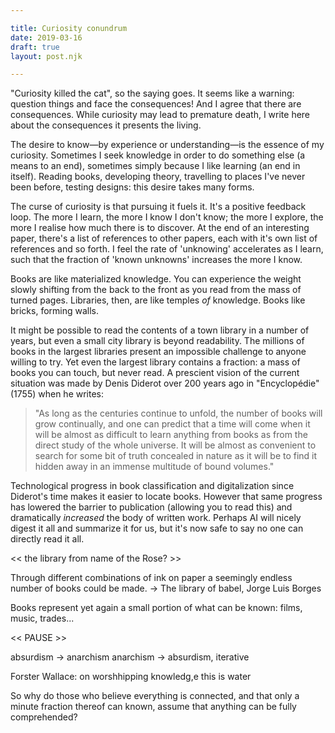```yaml
---

title: Curiosity conundrum
date: 2019-03-16
draft: true
layout: post.njk

---
```


"Curiosity killed the cat", so the saying goes. It seems like a warning: question things and face the consequences! And I agree that there are consequences. While curiosity may lead to premature death, I write here about the consequences it presents the living.

The desire to know—by experience or understanding—is the essence of my curiosity. Sometimes I seek knowledge in order to do something else (a means to an end), sometimes simply because I like learning (an end in itself). Reading books, developing theory, travelling to places I've never been before, testing designs: this desire takes many forms.

The curse of curiosity is that pursuing it fuels it. It's a positive feedback loop. The more I learn, the more I know I don't know; the more I explore, the more I realise how much there is to discover. At the end of an interesting paper, there's a list of references to other papers, each with it's own list of references and so forth. I feel the rate of 'unknowing' accelerates as I learn, such that the fraction of 'known unknowns' increases the more I know.

Books are like materialized knowledge. You can experience the weight slowly shifting from the back to the front as you read from the mass of turned pages. Libraries, then, are like temples _of_ knowledge. Books like bricks, forming walls.

It might be possible to read the contents of a town library in a number of years, but even a small city library is beyond readability. The millions of books in the largest libraries present an impossible challenge to anyone willing to try. Yet even the largest library contains a fraction: a mass of books you can touch, but never read. A prescient vision of the current situation was made by Denis Diderot over 200 years ago in "Encyclopédie" (1755) when he writes:

> "As long as the centuries continue to unfold, the number of books will grow continually, and one can predict that a time will come when it will be almost as difficult to learn anything from books as from the direct study of the whole universe. It will be almost as convenient to search for some bit of truth concealed in nature as it will be to find it hidden away in an immense multitude of bound volumes."

Technological progress in book classification and digitalization since Diderot's time makes it easier to locate books. However that same progress has lowered the barrier to publication (allowing you to read this) and dramatically _increased_ the body of written work. Perhaps AI will nicely digest it all and summarize it for us, but it's now safe to say no one can directly read it all.

<< the library from name of the Rose? >>

Through different combinations of ink on paper a seemingly endless number of books could be made.
-> The library of babel, Jorge Luis Borges




Books represent yet again a small portion of what can be known: films, music, trades...

<< PAUSE >>

absurdism -> anarchism
anarchism ->  absurdism, iterative

Forster Wallace: on worshhipping knowledg,e this is water

So why do those who believe everything is connected, and that only a minute fraction thereof can known, assume that anything can be fully comprehended?


